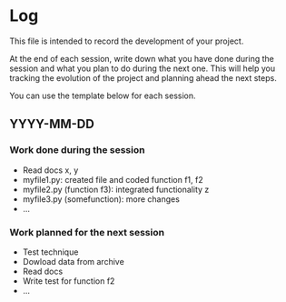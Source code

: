 # Log

This file is intended to record the development of your project.

At the end of each session, write down what you have done during the session
and what you plan to do during the next one.
This will help you tracking the evolution of the project and
planning ahead the next steps.

You can use the template below for each session.

## YYYY-MM-DD
### Work done during the session
* Read docs x, y
* myfile1.py: created file and coded function f1, f2
* myfile2.py (function f3): integrated functionality z
* myfile3.py (somefunction): more changes
* ...

### Work planned for the next session
* Test technique
* Dowload data from archive
* Read docs
* Write test for function f2
* ...
